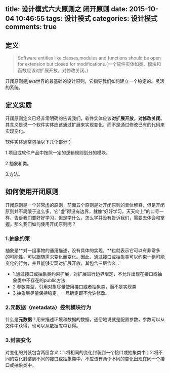 title: 设计模式六大原则之 闭开原则
date: 2015-10-04 10:46:55
tags: 设计模式
categories: 设计模式 
comments: true
---

## 定义
> Software entities like classes,modules and functions should be open for extension but closed for modifications.(一个软件实体如类、模块和函数应该对扩展开放，对修改关闭。)

开闭原则是java世界的最基础的设计原则，它指导我们如何建立一个稳定的、灵活的系统。

## 定义实质

开闭原则定义已经非常明确的告诉我们，软件实体应该**对扩展开放，对修改关闭**。其含义是说一个软件实体应该通过扩展来实现变化，而不是通过修改已有的代码来实现变化。

软件实体通常包括以下几个部分：

1.项目或软件产品中按照一定的逻辑规则划分的模块。

2.抽象和类。

3.方法。

## 如何使用开闭原则

开闭原则是一个非常虚的原则，前面五个原则是对开闭原则的具体解释，但是开闭原则并不局限于这么多，它“虚”得没有边界，就像“好好学习，天天向上”的口号一样，告诉我们要好好学习，但是学什么，怎么学并没有告诉我们，需要去体会和掌握。那么我们如何使用开闭原则呢？

### 1.抽象约束

抽象是**对一组事物的通用描述，没有具体的实现，**也就表示它可以有非常多的可能性，可以跟随需求变化而变化。因此，通过接口或抽象类可以约束一组可能变化的行为，并且能够实现对扩展开放，其包含三层含义：

* 1.通过接口或抽象类约束扩展，对扩展进行边界限定，不允许出现在接口或抽象类中不存在的public方法
* 2.参数类型、引用对象尽量使用接口或者抽象类，而不是实现类
* 3.抽象层尽量保持稳定，一旦确定即不允许修改。

### 2.元数据（metadata）控制模块行为

什么是**元数据**？用来描述环境和数据的数据，通俗地说就是配置参数，参数可以从文件中获得，也可以从数据库中获得。

### 3.封装变化

对变化的封装包含两层含义：1.将相同的变化封装到一个接口或抽象类中；2.将不同的变化封装到不同的接口或抽象类中，不应该有两个不同的变化出现在同一个接口或抽象类中。
